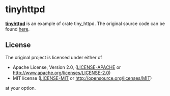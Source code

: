 # tinyhttpd

[**tinyhttpd**](target/doc/tinyhttpd/index.html) is an example of crate tiny_httpd.
The original source code can be found [here](https://github.com/tiny-http/tiny-http).

## License

The original project is licensed under either of

+ Apache License, Version 2.0, ([LICENSE-APACHE](LICENSE-APACHE) or
  http://www.apache.org/licenses/LICENSE-2.0)
+ MIT license ([LICENSE-MIT](LICENSE-MIT) or
  http://opensource.org/licenses/MIT)

at your option.
